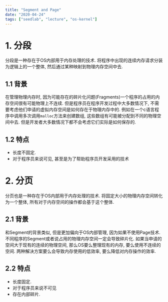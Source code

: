 ```yaml
---
title: "Segment and Page"
date: "2020-04-24"
tags: ["seedlab", "lecture", "os-kernel"]
---
```


# 1. 分段
分段是一种存在于OS内部用于内存处理的技术. 将程序中出现的连续内存请求分装为逻辑上的一个整体, 然后通过某种映射到物理内存空间中去. 

## 1.1 背景
在管理物理内存时, 因为可能存在的碎片化问题(Fragments)一个程序的占用的内存空间很有可能物理上不连续. 但是程序员在程序开发过程中大多数情况下, 不需要考虑他们申请的虚拟内存空间是如何存在于物理内存中的. 
例如在一个c语言程序中调用多次调用`malloc`方法来创建数组, 这些数组有可能被分配到不同的物理空间中去. 但是开发者大多数情况下都不会考虑它们实际是如何保存的. 

## 1.2 特点

* 长度不固定. 
* 对于程序员来说可见, 甚至是为了帮助程序员开发采用的技术

# 2. 分页 

分页也是一种存在于OS内部用于内存处理的技术. 将固定大小的物理内存空间转化为一个整体, 所有对于内存空间的操作都会基于这个整体. 

## 2.1 背景
和Segment的背景类似, 但是更加偏向于OS内部管理, 因为如果不使用Page技术. 不同程序的Segment或者说占用的物理内存空间一定会导致碎片化. 如果当申请的空间大于现有的连续的物理空间, 那么OS要么整理现有的内存, 要么使用不连续的空间. 两种解决方案要么会导致内存使用的低效率, 要么降低对内存操作的效率. 

## 2.2 特点

* 长度固定. 
* 对于程序员来说不可见
* 存在内部碎片.


